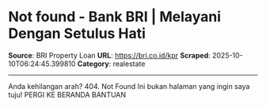 # Not found - Bank BRI | Melayani Dengan Setulus Hati

**Source**: BRI Property Loan
**URL**: https://bri.co.id/kpr
**Scraped**: 2025-10-10T06:24:45.399810
**Category**: realestate

---

Anda kehilangan arah?
404. Not Found
Ini bukan halaman yang ingin saya tuju!
PERGI KE BERANDA BANTUAN
